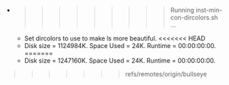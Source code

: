 * >>>>>>>>> Running inst-min-con-dircolors.sh ...
  * Set dircolors to use  to make ls more beautiful.
<<<<<<< HEAD
  * Disk size = 1124984K. Space Used = 24K. Runtime = 00:00:00:00.
=======
  * Disk size = 1247160K. Space Used = 24K. Runtime = 00:00:00:00.
>>>>>>> refs/remotes/origin/bullseye
